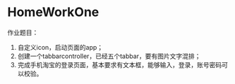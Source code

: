 HomeWorkOne
===========
作业题目：
1. 自定义icon，启动页面的app；
2. 创建一个tabbarcontroller，已经五个tabbar，要有图片文字混排；
3. 完成手机淘宝的登录页面，基本要求有文本框，能够输入，登录，账号密码可以校验。
